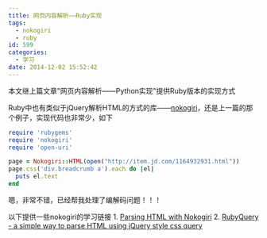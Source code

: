 ```yaml
---
title: 网页内容解析——Ruby实现
tags:
  - nokogiri
  - ruby
id: 599
categories:
  - 学习
date: 2014-12-02 15:52:42
---
```


本文继上篇文章"网页内容解析——Python实现"提供Ruby版本的实现方式

<!--more-->

Ruby中也有类似于jQuery解析HTML的方式的库——[nokogiri](http://www.nokogiri.org/)，还是上一篇的那个例子，实现代码也非常少，如下

```ruby
require 'rubygems'
require 'nokogiri'
require 'open-uri'

page = Nokogiri::HTML(open("http://item.jd.com/1164932931.html"))
page.css('div.breadcrumb a').each do |el|
  puts el.text
end
```

嗯，非常不错，已经帮我处理了编解码问题！！！

以下提供一些nokogiri的学习链接
1\. [Parsing HTML with Nokogiri](http://ruby.bastardsbook.com/chapters/html-parsing/)
2\. [RubyQuery - a simple way to parse HTML using jQuery style css query](http://ignition.hk/blog/2011/02/12/rubyquery/)